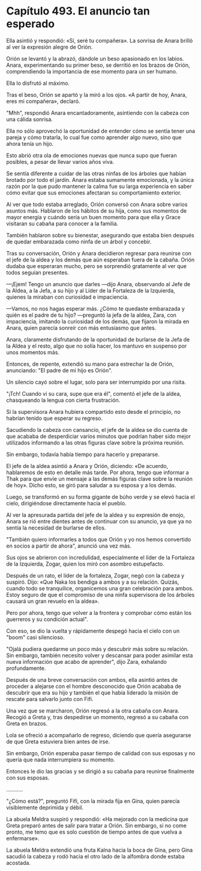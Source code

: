 
# Capítulo 493. El anuncio tan esperado


Ella asintió y respondió: «Sí, seré tu compañera». La sonrisa de Anara brilló al ver la expresión alegre de Orión.

Orión se levantó y la abrazó, dándole un beso apasionado en los labios. Anara, experimentando su primer beso, se derritió en los brazos de Orión, comprendiendo la importancia de ese momento para un ser humano.

Ella lo disfrutó al máximo.

Tras el beso, Orión se apartó y la miró a los ojos. «A partir de hoy, Anara, eres mi compañera», declaró.

"Mhh", respondió Anara encantadoramente, asintiendo con la cabeza con una cálida sonrisa.

Ella no sólo aprovechó la oportunidad de entender cómo se sentía tener una pareja y cómo tratarla, lo cual fue como aprender algo nuevo, sino que ahora tenía un hijo.

Esto abrió otra ola de emociones nuevas que nunca supo que fueran posibles, a pesar de llevar varios años viva.

Se sentía diferente a cuidar de las otras ninfas de los árboles que habían brotado por todo el jardín. Anara estaba sumamente emocionada, y la única razón por la que pudo mantener la calma fue su larga experiencia en saber cómo evitar que sus emociones afectaran su comportamiento exterior.

Al ver que todo estaba arreglado, Orión conversó con Anara sobre varios asuntos más. Hablaron de los hábitos de su hija, como sus momentos de mayor energía y cuándo sería un buen momento para que ella y Grace visitaran su cabaña para conocer a la familia.

También hablaron sobre su bienestar, asegurando que estaba bien después de quedar embarazada como ninfa de un árbol y concebir.

Tras su conversación, Orión y Anara decidieron regresar para reunirse con el jefe de la aldea y los demás que aún esperaban fuera de la cabaña. Orión dudaba que esperaran mucho, pero se sorprendió gratamente al ver que todos seguían presentes.

—¡Ejem! Tengo un anuncio que darles —dijo Anara, observando al Jefe de la Aldea, a la Jefa, a su hijo y al Líder de la Fortaleza de la Izquierda, quienes la miraban con curiosidad e impaciencia.

—Vamos, no nos hagas esperar más. ¿Cómo te quedaste embarazada y quién es el padre de tu hijo? —preguntó la jefa de la aldea, Zara, con impaciencia, imitando la curiosidad de los demás, que fijaron la mirada en Anara, quien parecía sonreír con más entusiasmo que antes.

Anara, claramente disfrutando de la oportunidad de burlarse de la Jefa de la Aldea y el resto, algo que no solía hacer, los mantuvo en suspenso por unos momentos más.

Entonces, de repente, extendió su mano para estrechar la de Orión, anunciando: "El padre de mi hijo es Orión".

Un silencio cayó sobre el lugar, solo para ser interrumpido por una risita.

"¡Tch! Cuando vi su cara, supe que era él", comentó el jefe de la aldea, chasqueando la lengua con cierta frustración.

Si la supervisora Anara hubiera compartido esto desde el principio, no habrían tenido que esperar su regreso.

Sacudiendo la cabeza con cansancio, el jefe de la aldea se dio cuenta de que acababa de desperdiciar varios minutos que podrían haber sido mejor utilizados informando a las otras figuras clave sobre la próxima reunión.

Sin embargo, todavía había tiempo para hacerlo y prepararse.

El jefe de la aldea asintió a Anara y Orión, diciendo: «De acuerdo, hablaremos de esto en detalle más tarde. Por ahora, tengo que informar a Thak para que envíe un mensaje a las demás figuras clave sobre la reunión de hoy». Dicho esto, se giró para saludar a su esposa y a los demás.

Luego, se transformó en su forma gigante de búho verde y se elevó hacia el cielo, dirigiéndose directamente hacia el pueblo.

Al ver la apresurada partida del jefe de la aldea y su expresión de enojo, Anara se rió entre dientes antes de continuar con su anuncio, ya que ya no sentía la necesidad de burlarse de ellos.

"También quiero informarles a todos que Orión y yo nos hemos convertido en socios a partir de ahora", anunció una vez más.

Sus ojos se abrieron con incredulidad, especialmente el líder de la Fortaleza de la Izquierda, Zogar, quien los miró con asombro estupefacto.

Después de un rato, el líder de la fortaleza, Zogar, negó con la cabeza y suspiró. Dijo: «Que Naka los bendiga a ambos y a su relación. Quizás, cuando todo se tranquilice, organicemos una gran celebración para ambos. Estoy seguro de que el compromiso de una ninfa supervisora de los árboles causará un gran revuelo en la aldea».

Pero por ahora, tengo que volver a la frontera y comprobar cómo están los guerreros y su condición actual".

Con eso, se dio la vuelta y rápidamente despegó hacia el cielo con un "boom" casi silencioso.

"Ojalá pudiera quedarme un poco más y descubrir más sobre su relación. Sin embargo, también necesito volver y descansar para poder asimilar esta nueva información que acabo de aprender", dijo Zara, exhalando profundamente.

Después de una breve conversación con ambos, ella asintió antes de proceder a alejarse con el hombre desconocido que Orión acababa de descubrir que era su hijo y también el que había liderado la misión de rescate para salvarlo junto con Fifi.

Una vez que se marcharon, Orión regresó a la otra cabaña con Anara. Recogió a Greta y, tras despedirse un momento, regresó a su cabaña con Greta en brazos.

Lola se ofreció a acompañarlo de regreso, diciendo que quería asegurarse de que Greta estuviera bien antes de irse.

Sin embargo, Orión esperaba pasar tiempo de calidad con sus esposas y no quería que nada interrumpiera su momento.

Entonces le dio las gracias y se dirigió a su cabaña para reunirse finalmente con sus esposas.

…....….

"¿Cómo está?", preguntó Fifi, con la mirada fija en Gina, quien parecía visiblemente deprimida y débil.

La abuela Meldra suspiró y respondió: «Ha mejorado con la medicina que Greta preparó antes de salir para tratar a Orión. Sin embargo, si no come pronto, me temo que es solo cuestión de tiempo antes de que vuelva a enfermarse».

La abuela Meldra extendió una fruta Kalna hacia la boca de Gina, pero Gina sacudió la cabeza y rodó hacia el otro lado de la alfombra donde estaba acostada.